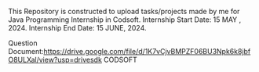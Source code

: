 This Repository is constructed to upload tasks/projects made by me for Java Programming Internship in Codsoft.
Internship Start Date: 15 MAY , 2024.
Internship End Date: 15 JUNE, 2024.


Question Document:https://drive.google.com/file/d/1K7vCjvBMPZF06BU3Npk6k8jbfO8ULXal/view?usp=drivesdk
CODSOFT
